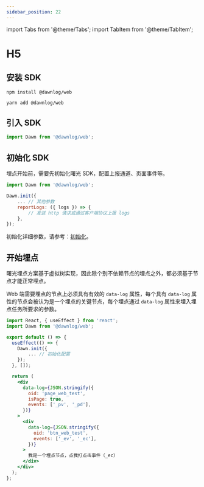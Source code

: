 ```yaml
---
sidebar_position: 22
---
```


import Tabs from '@theme/Tabs';
import TabItem from '@theme/TabItem';

# H5

## 安装 SDK

<Tabs>
<TabItem value="npm" label="npm">

```shell
npm install @dawnlog/web
```

</TabItem>
<TabItem value="yarn" label="yarn">

```shell
yarn add @dawnlog/web
```

</TabItem>
</Tabs>

## 引入 SDK

```js
import Dawn from '@dawnlog/web';
```

## 初始化 SDK

埋点开始前，需要先初始化曙光 SDK，配置上报通道、页面事件等。

```jsx
import Dawn from '@dawnlog/web';

Dawn.init({
    ... // 其他参数
    reportLogs: ({ logs }) => {
        // 发送 http 请求或通过客户端协议上报 logs
    },
});
```

初始化详细参数，请参考：<a target="_blank" href="/docs/H5/advance-feature#初始化">初始化</a>。

## 开始埋点

曙光埋点方案基于虚拟树实现，因此除个别不依赖节点的埋点之外，都必须基于节点才能正常埋点。

Web 端需要埋点的节点上必须具有有效的 `data-log` 属性，每个具有 `data-log` 属性的节点会被认为是一个埋点的关键节点，每个埋点通过 `data-log` 属性来埋入埋点任务所要求的参数。

```jsx
import React, { useEffect } from 'react';
import Dawn from '@dawnlog/web';

export default () => {
  useEffect(() => {
    Dawn.init({
        ... // 初始化配置
    });
  }, []);

  return (
    <div
      data-log={JSON.stringify({
        oid: 'page_web_test',
        isPage: true,
        events: ['_pv', '_pd'],
      })}
    >
      <div
        data-log={JSON.stringify({
          oid: 'btn_web_test',
          events: ['_ev', '_ec'],
        })}
      >
        我是一个埋点节点，点我打点击事件（_ec）
      </div>
    </div>
  );
};
```